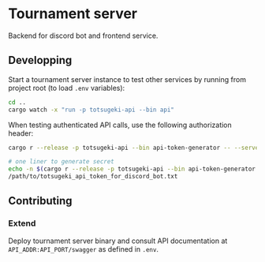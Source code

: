 # Tournament server

Backend for discord bot and frontend service.

## Developping

Start a tournament server instance to test other services by running from
project root (to load `.env` variables):

```bash
cd ..
cargo watch -x "run -p totsugeki-api --bin api"
```

When testing authenticated API calls, use the following authorization header:

```bash
cargo r --release -p totsugeki-api --bin api-token-generator -- --server-key <SERVER_KEY>

# one liner to generate secret
echo -n $(cargo r --release -p totsugeki-api --bin api-token-generator -- --server-key <SERVER_KEY>) > \
/path/to/totsugeki_api_token_for_discord_bot.txt
```

## Contributing

### Extend

Deploy tournament server binary and consult API documentation at
`API_ADDR:API_PORT/swagger` as defined in `.env`.
